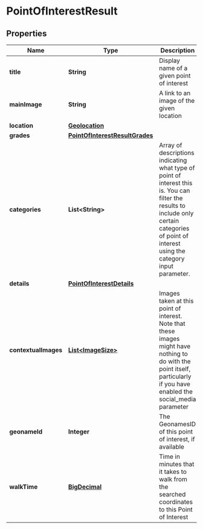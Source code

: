 
# PointOfInterestResult

## Properties
Name | Type | Description | Notes
------------ | ------------- | ------------- | -------------
**title** | **String** | Display name of a given point of interest | 
**mainImage** | **String** | A link to an image of the given location | 
**location** | [**Geolocation**](Geolocation.md) |  | 
**grades** | [**PointOfInterestResultGrades**](PointOfInterestResultGrades.md) |  |  [optional]
**categories** | **List&lt;String&gt;** | Array of descriptions indicating what type of point of interest this is. You can filter the results to include only certain categories of point of interest using the category input parameter. | 
**details** | [**PointOfInterestDetails**](PointOfInterestDetails.md) |  |  [optional]
**contextualImages** | [**List&lt;ImageSize&gt;**](ImageSize.md) | Images taken at this point of interest. Note that these images might have nothing to do with the point itself, particularly if you have enabled the social_media parameter |  [optional]
**geonameId** | **Integer** | The GeonamesID of this point of interest, if available |  [optional]
**walkTime** | [**BigDecimal**](BigDecimal.md) | Time in minutes that it takes to walk from the searched coordinates to this Point of Interest |  [optional]



